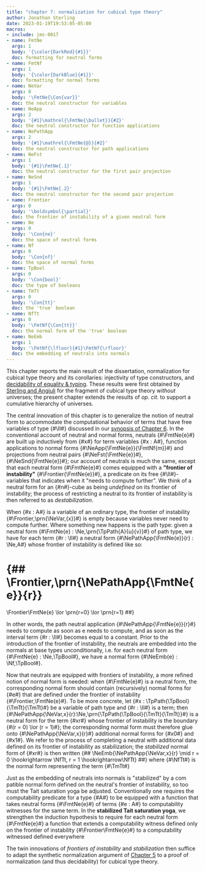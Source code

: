 ```yaml
---
title: "chapter 7: normalization for cubical type theory"
author: Jonathan Sterling
date: 2023-01-19T19:53:05-05:00
macros: 
- include: jms-0017
- name: FmtNe
  args: 1
  body: '{\color{DarkRed}{#1}}'
  doc: formatting for neutral forms
- name: FmtNf
  args: 1
  body: '{\color{DarkBlue}{#1}}'
  doc: formatting for normal forms
- name: NeVar
  args: 0
  body: '\FmtNe{\Con{var}}'
  doc: the neutral constructor for variables
- name: NeApp
  args: 2
  body: '{#1}\mathrel{\FmtNe{\bullet}}{#2}'
  doc: the neutral constructor for function applications
- name: NePathApp
  args: 2
  body: '{#1}\mathrel{\FmtNe{@}}{#2}'
  doc: the neutral constructor for path applications
- name: NeFst
  args: 1
  body: '{#1}\FmtNe{.1}'
  doc: the neutral constructor for the first pair projection
- name: NeSnd
  args: 1
  body: '{#1}\FmtNe{.2}'
  doc: the neutral constructor for the second pair projection
- name: Frontier
  args: 0
  body: '\boldsymbol{\partial}'
  doc: the frontier of instability of a given neutral form
- name: Ne
  args: 0
  body: '\Con{ne}'
  doc: the space of neutral forms
- name: Nf
  args: 0
  body: '\Con{nf}'
  doc: the space of normal forms
- name: TpBool
  args: 0
  body: '\Con{bool}'
  doc: the type of booleans
- name: TmTt
  args: 0
  body: '\Con{tt}'
  doc: the 'true' boolean
- name: NfTt
  args: 0
  body: '\FmtNf{\Con{tt}}'
  doc: the normal form of the 'true' boolean
- name: NeEmb
  args: 1
  body: '\FmtNf{\lfloor}{#1}\FmtNf{\rfloor}'
  doc: the embedding of neutrals into normals
---
```


This chapter reports the main result of the dissertation, normalization for cubical type theory and its corollaries: injectivity of type constructors, and [decidability of equality & typing](jms-000T). These results were first obtained by [Sterling and Angiuli](sterling-angiuli-2021) for the fragment of cubical type theory *without* universes; the present chapter extends the results of *op. cit.* to support a cumulative hierarchy of universes.

The central innovation of this chapter is to generalize the notion of neutral form to accommodate the computational behavior of terms that have free variables of type {#\II#} discussed in our [synopsis of Chapter 6](jms-0017).  In the conventional account of neutral and normal forms, neutrals {#\FmtNe{e}#} are built up inductively from
{#x#} for term variables {#x : A#}, function applications to normal forms {#\NeApp{\FmtNe{e}}{\FmtNf{m}}#}
and projections from neutral pairs {#\NeFst{\FmtNe{e}}#}, {#\NeSnd{\FmtNe{e}}#}; our account of neutrals is much the same, except that each neutral form {#\FmtNe{e}#} comes equipped with a **"frontier
of instability"** {#\Frontier{\FmtNe{e}}#}, a predicate on its free {#\II#}-variables that indicates when it "needs to compute further". We think of a neutral form for an {#n#}-cube as being *undefined* on its frontier of instability; the process of restricting a neutral to its frontier of instability is then referred to as *destabilization*.

When {#x : A#} is a variable of an ordinary type, the frontier of instability {#\Frontier\,\prn{\NeVar\,{x}}#} is empty because variables never need to compute further. Where something new happens is the path type: given a neutral form {#\FmtNe{e} : \Ne\,\prn{\TpPath{A}{u}{v}}#}
of path type, we have for each term {#r : \II#} a neutral form {#\NePathApp{\FmtNe{e}}{r} : \Ne\,A#} whose frontier of instability is defined like so:

{## 
  \Frontier\,\prn{\NePathApp{\FmtNe{e}}{r}} 
  = 
  \Frontier\FmtNe{e}
  \lor
  \prn{r=0}
  \lor
  \prn{r=1}
##}


In other words, the path neutral application {#\NePathApp{\FmtNe{e}}{r}#} needs to compute as soon as e needs to compute, and as soon as the interval term {#r : \II#} becomes equal to a constant. Prior to the introduction of the frontier of instability, the neutrals are embedded into the normals at base types unconditionally, i.e. for each neutral form {#\FmtNe{e} : \Ne\,\TpBool#}, we have a normal form {#\NeEmb{e} : \Nf\,\TpBool#}.

Now that neutrals are equipped with frontiers of instability, a more refined notion of normal form is needed: when {#\FmtNe{e}#} is a neutral form, the corresponding normal form should contain (recursively) normal forms for {#e#} that are defined under the frontier of instability {#\Frontier\,\FmtNe{e}#}. To be more concrete,
let {#x : \TpPath{\TpBool}{\TmTt}{\TmTt}#} be a variable of path type and {#r : \II#} is a term; then {#\NePathApp{\NeVar\,x}{r}:\Ne\,\prn{\TpPath{\TpBool}{\TmTt}{\TmTt}}#} is a neutral form for the term {#xr#} whose frontier of instability is the boundary {#(r = 0) \lor (r = 1)#}; the corresponding normal form must therefore glue onto {#\NePathApp{\NeVar\,x}{r}#} additional normal forms for {#x0#} and
{#x1#}. We refer to the process of completing a neutral with additional data defined on its frontier of instability as stabilization; the *stabilized* normal form of {#xr#} is then written
{## \NeEmb{\NePathApp{\NeVar\,x}{r} \mid r = 0 \hookrightarrow \NfTt, r = 1 \hookrightarrow\NfTt} ##}
where {#\NfTt#} is the normal form representing the term {#\TmTt#}


Just as the embedding of neutrals into normals is "stabilized" by a com patible normal form defined on the neutral's frontier of instability, so too must the Tait saturation yoga be adjusted. Conventionally one requires the computability predicate for a type {#A#} to be equipped with a function that takes neutral forms {#\FmtNe{e}#} of terms {#e : A#} to computability witnesses for the same term. In the **stabilized Tait saturation yoga**, we strengthen the induction hypothesis to require for each neutral form {#\FmtNe{e}#} a function that extends a computability witness defined only on the frontier of instability {#\Frontier\FmtNe{e}#} to a computability witnessed defined everywhere

The twin innovations of *frontiers of instability* and *stabilization* then suffice to adapt the synthetic normalization argument of [Chapter 5](jms-0015) to a proof of normalization (and thus decidability) for cubical type theory.
